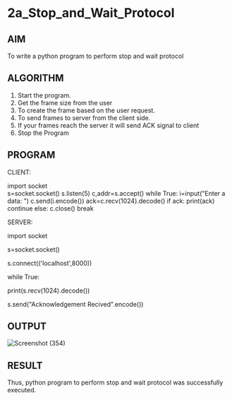 # 2a_Stop_and_Wait_Protocol
## AIM 
To write a python program to perform stop and wait protocol
## ALGORITHM
1. Start the program.
2. Get the frame size from the user
3. To create the frame based on the user request.
4. To send frames to server from the client side.
5. If your frames reach the server it will send ACK signal to client
6. Stop the Program
## PROGRAM


CLIENT:

import socket  
s=socket.socket() 
s.listen(5) 
c,addr=s.accept() 
while True:
 i=input("Enter a data: ") 
 c.send(i.encode()) 
 ack=c.recv(1024).decode()
 if ack:
    print(ack)
    continue
 else:
    c.close()
    break
    
SERVER:

import socket

s=socket.socket()

s.connect(('localhost',8000))

while True:

 print(s.recv(1024).decode())
 
 s.send("Acknowledgement Recived".encode())
 
## OUTPUT
![Screenshot (354)](https://github.com/user-attachments/assets/f90180ec-e279-45d4-991b-eab484bb1ab6)

## RESULT
Thus, python program to perform stop and wait protocol was successfully executed.
